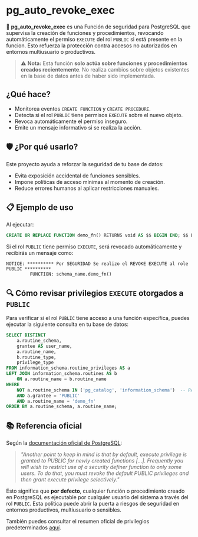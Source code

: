 # pg_auto_revoke_exec

🔐 **pg_auto_revoke_exec** es una Función de seguridad para PostgreSQL que supervisa la creación de funciones y procedimientos, revocando automáticamente el permiso `EXECUTE` del rol `PUBLIC` si está presente en la funcion. Esto refuerza la protección contra accesos no autorizados en entornos multiusuario o productivos.


> ⚠️ **Nota:** Esta función **solo actúa sobre funciones y procedimientos creados recientemente**. No realiza cambios sobre objetos existentes en la base de datos antes de haber sido implementada.


##  ¿Qué hace?

- Monitorea eventos `CREATE FUNCTION` y `CREATE PROCEDURE`.
- Detecta si el rol `PUBLIC` tiene permisos `EXECUTE` sobre el nuevo objeto.
- Revoca automáticamente el permiso inseguro.
- Emite un mensaje informativo si se realiza la acción.


## 🛡️ ¿Por qué usarlo?

Este proyecto ayuda a reforzar la seguridad de tu base de datos:
- Evita exposición accidental de funciones sensibles.
- Impone políticas de acceso mínimas al momento de creación.
- Reduce errores humanos al aplicar restricciones manuales. 

## 📋 Ejemplo de uso

Al ejecutar:

```sql
CREATE OR REPLACE FUNCTION demo_fn() RETURNS void AS $$ BEGIN END; $$ LANGUAGE plpgsql;
```

Si el rol `PUBLIC` tiene permiso `EXECUTE`, será revocado automáticamente y recibirás un mensaje como:

```
NOTICE: ********** Por SEGURIDAD Se realizo el REVOKE EXECUTE al role PUBLIC **********
         FUNCTION: schema_name.demo_fn()
```

## 🔍 Cómo revisar privilegios `EXECUTE` otorgados a `PUBLIC`

Para verificar si el rol `PUBLIC` tiene acceso a una función específica, puedes ejecutar la siguiente consulta en tu base de datos:

```sql
SELECT DISTINCT
    a.routine_schema,
    grantee AS user_name,
    a.routine_name,
    b.routine_type,
    privilege_type
FROM information_schema.routine_privileges AS a
LEFT JOIN information_schema.routines AS b
    ON a.routine_name = b.routine_name
WHERE
    NOT a.routine_schema IN ('pg_catalog', 'information_schema')  -- Retira este filtro si quieres incluir funciones del sistema
    AND a.grantee = 'PUBLIC'
    AND a.routine_name = 'demo_fn'
ORDER BY a.routine_schema, a.routine_name;
```
 
## 📚 Referencia oficial 

Según la [documentación oficial de PostgreSQL](https://www.postgresql.org/docs/current/sql-createfunction.html):

> _"Another point to keep in mind is that by default, execute privilege is granted to PUBLIC for newly created functions [...]. Frequently you will wish to restrict use of a security definer function to only some users. To do that, you must revoke the default PUBLIC privileges and then grant execute privilege selectively."_

Esto significa que **por defecto**, cualquier función o procedimiento creado en PostgreSQL es ejecutable por cualquier usuario del sistema a través del rol `PUBLIC`. Esta política puede abrir la puerta a riesgos de seguridad en entornos productivos, multiusuario o sensibles.


También puedes consultar el resumen oficial de privilegios predeterminados [aquí](https://www.postgresql.org/docs/current/ddl-priv.html#PRIVILEGES-SUMMARY-TABLE).


 
